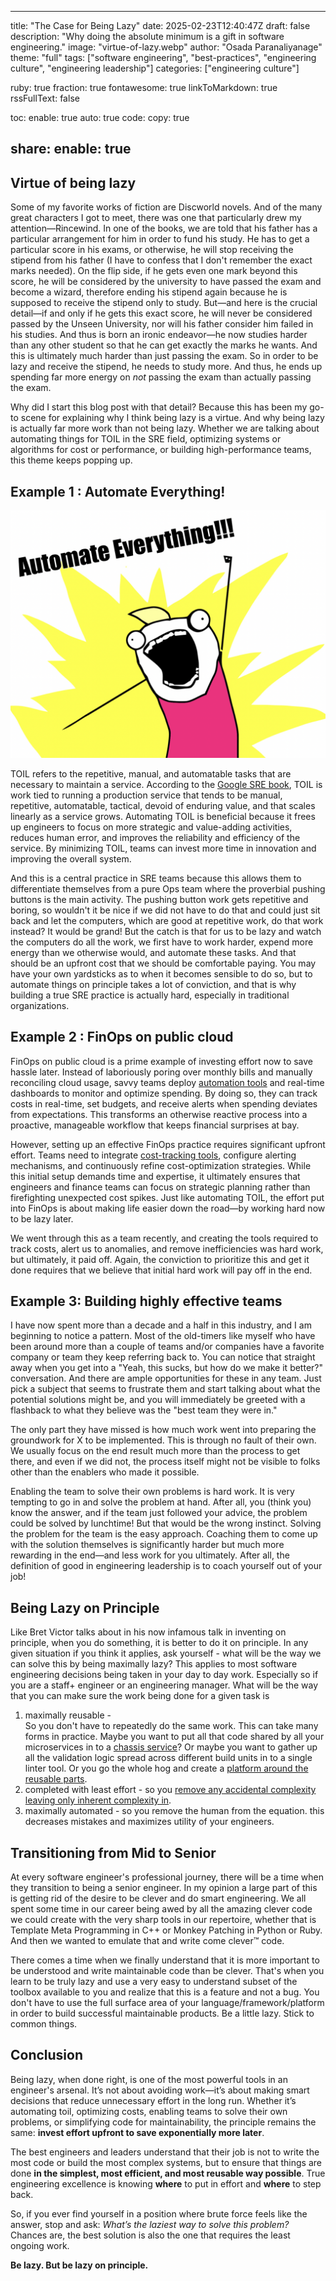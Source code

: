---

title: "The Case for Being Lazy"
date: 2025-02-23T12:40:47Z
draft: false
description: "Why doing the absolute minimum is a gift in software engineering."
image: "virtue-of-lazy.webp"
author: "Osada Paranaliyanage"
theme: "full"
tags: ["software engineering", "best-practices", "engineering culture", "engineering leadership"]
categories: ["engineering culture"]

ruby: true
fraction: true
fontawesome: true
linkToMarkdown: true
rssFullText: false

toc:
enable: true
auto: true
code:
copy: true

share:
enable: true
------------

## Virtue of being lazy

Some of my favorite works of fiction are Discworld novels. And of the many great characters I got to meet, there was one that particularly drew my attention—Rincewind. In one of the books, we are told that his father has a particular arrangement for him in order to fund his study. He has to get a particular score in his exams, or otherwise, he will stop receiving the stipend from his father (I have to confess that I don't remember the exact marks needed). On the flip side, if he gets even one mark beyond this score, he will be considered by the university to have passed the exam and become a wizard, therefore ending his stipend again because he is supposed to receive the stipend only to study. But—and here is the crucial detail—if and only if he gets this exact score, he will never be considered passed by the Unseen University, nor will his father consider him failed in his studies. And thus is born an ironic endeavor—he now studies harder than any other student so that he can get exactly the marks he wants. And this is ultimately much harder than just passing the exam. So in order to be lazy and receive the stipend, he needs to study more. And thus, he ends up spending far more energy on *not* passing the exam than actually passing the exam.

Why did I start this blog post with that detail? Because this has been my go-to scene for explaining why I think being lazy is a virtue. And why being lazy is actually far more work than not being lazy. Whether we are talking about automating things for TOIL in the SRE field, optimizing systems or algorithms for cost or performance, or building high-performance teams, this theme keeps popping up.

## Example 1 : Automate Everything!

![Automate Everything](automate-everything.png)

TOIL refers to the repetitive, manual, and automatable tasks that are necessary to maintain a service. According to the [Google SRE book](https://sre.google/sre-book/eliminating-toil/), TOIL is work tied to running a production service that tends to be manual, repetitive, automatable, tactical, devoid of enduring value, and that scales linearly as a service grows. Automating TOIL is beneficial because it frees up engineers to focus on more strategic and value-adding activities, reduces human error, and improves the reliability and efficiency of the service. By minimizing TOIL, teams can invest more time in innovation and improving the overall system.

And this is a central practice in SRE teams because this allows them to differentiate themselves from a pure Ops team where the proverbial pushing buttons is the main activity. The pushing button work gets repetitive and boring, so wouldn't it be nice if we did not have to do that and could just sit back and let the computers, which are good at repetitive work, do that work instead? It would be grand! But the catch is that for us to be lazy and watch the computers do all the work, we first have to work harder, expend more energy than we otherwise would, and automate these tasks. And that should be an upfront cost that we should be comfortable paying. You may have your own yardsticks as to when it becomes sensible to do so, but to automate things on principle takes a lot of conviction, and that is why building a true SRE practice is actually hard, especially in traditional organizations.

## Example 2 : FinOps on public cloud

FinOps on public cloud is a prime example of investing effort now to save hassle later. Instead of laboriously poring over monthly bills and manually reconciling cloud usage, savvy teams deploy [automation tools](https://www.finops.org/introduction/what-is-finops/) and real-time dashboards to monitor and optimize spending. By doing so, they can track costs in real-time, set budgets, and receive alerts when spending deviates from expectations. This transforms an otherwise reactive process into a proactive, manageable workflow that keeps financial surprises at bay.

However, setting up an effective FinOps practice requires significant upfront effort. Teams need to integrate [cost-tracking tools](https://aws.amazon.com/aws-cost-management/), configure alerting mechanisms, and continuously refine cost-optimization strategies. While this initial setup demands time and expertise, it ultimately ensures that engineers and finance teams can focus on strategic planning rather than firefighting unexpected cost spikes. Just like automating TOIL, the effort put into FinOps is about making life easier down the road—by working hard now to be lazy later.

We went through this as a team recently, and creating the tools required to track costs, alert us to anomalies, and remove inefficiencies was hard work, but ultimately, it paid off. Again, the conviction to prioritize this and get it done requires that we believe that initial hard work will pay off in the end.

## Example 3: Building highly effective teams

I have now spent more than a decade and a half in this industry, and I am beginning to notice a pattern. Most of the old-timers like myself who have been around more than a couple of teams and/or companies have a favorite company or team they keep referring back to. You can notice that straight away when you get into a "Yeah, this sucks, but how do we make it better?" conversation. And there are ample opportunities for these in any team. Just pick a subject that seems to frustrate them and start talking about what the potential solutions might be, and you will immediately be greeted with a flashback to what they believe was the "best team they were in."

The only part they have missed is how much work went into preparing the groundwork for X to be implemented. This is through no fault of their own. We usually focus on the end result much more than the process to get there, and even if we did not, the process itself might not be visible to folks other than the enablers who made it possible.

Enabling the team to solve their own problems is hard work. It is very tempting to go in and solve the problem at hand. After all, you (think you) know the answer, and if the team just followed your advice, the problem could be solved by lunchtime! But that would be the wrong instinct. Solving the problem for the team is the easy approach. Coaching them to come up with the solution themselves is significantly harder but much more rewarding in the end—and less work for you ultimately. After all, the definition of good in engineering leadership is to coach yourself out of your job!



## Being Lazy on Principle

Like Bret Victor talks about in his now infamous talk in inventing on principle, when you do something, it is better to do it on principle. In any given situation if you think it applies, ask yourself - what will be the way we can solve this by being maximally lazy? This applies to most software engineering decisions being taken in your day to day work. Especially so if you are a staff+ engineer or an engineering manager. What will be the way that you can make sure the work being done for a given task is

1. maximally reusable - \
   So you don't have to repeatedly do the same work. This can take many forms in practice. Maybe you want to put all that code shared by all your microservices in to a [chassis service](https://buoyant.io/2023/06/01/what-is-a-chassis-service/)? Or maybe you want to gather up all the validation logic spread across different build units in to a single linter tool. Or you go the whole hog and create a [platform around the reusable parts](https://www.cncf.io/reports/platform-engineering-whitepaper/).
2. completed with least effort - so you [remove any accidental complexity leaving only inherent complexity in](https://www.infoq.com/presentations/Simple-Made-Easy/).
3. maximally automated - so you remove the human from the equation. this decreases mistakes and maximizes utility of your engineers.

## Transitioning from Mid to Senior

At every software engineer's professional journey, there will be a time when they transition to being a senior engineer. In my opinion a large part of this is getting rid of the desire to be clever and do smart engineering. We all spent some time in our career being awed by all the amazing clever code we could create with the very sharp tools in our repertoire, whether that is Template Meta Programming in C++ or Monkey Patching in Python or Ruby. And then we wanted to emulate that and write come clever™ code.

There comes a time when we finally understand that it is more important to be understood and write maintainable code than be clever. That's when you learn to be truly lazy and use a very easy to understand subset of the toolbox available to you and realize that this is a feature and not a bug. You don't have to use the full surface area of your language/framework/platform in order to build successful maintainable products. Be a little lazy. Stick to common things.

## Conclusion

Being lazy, when done right, is one of the most powerful tools in an engineer's arsenal. It’s not about avoiding work—it’s about making smart decisions that reduce unnecessary effort in the long run. Whether it’s automating toil, optimizing costs, enabling teams to solve their own problems, or simplifying code for maintainability, the principle remains the same: **invest effort upfront to save exponentially more later**.

The best engineers and leaders understand that their job is not to write the most code or build the most complex systems, but to ensure that things are done **in the simplest, most efficient, and most reusable way possible**. True engineering excellence is knowing **where** to put in effort and **where** to step back.

So, if you ever find yourself in a position where brute force feels like the answer, stop and ask: *What’s the laziest way to solve this problem?* Chances are, the best solution is also the one that requires the least ongoing work.

**Be lazy. But be lazy on principle.**
